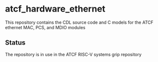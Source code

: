 # atcf_hardware_ethernet

This repository contains the CDL source code and C models for the
ATCF ethernet MAC, PCS, and MDIO modules

## Status

The repository is in use in the ATCF RISC-V systems grip repository

